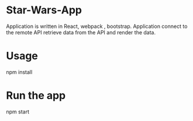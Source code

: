 # Star-Wars-App
Application is written in React, webpack , bootstrap. Application connect to the remote API retrieve data from the API and render the data.


# Usage
npm install

# Run the app
npm start
